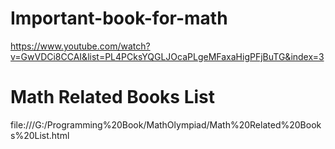 # Important-book-for-math
https://www.youtube.com/watch?v=GwVDCi8CCAI&list=PL4PCksYQGLJOcaPLgeMFaxaHigPFjBuTG&index=3


# Math Related Books List
file:///G:/Programming%20Book/MathOlympiad/Math%20Related%20Books%20List.html
